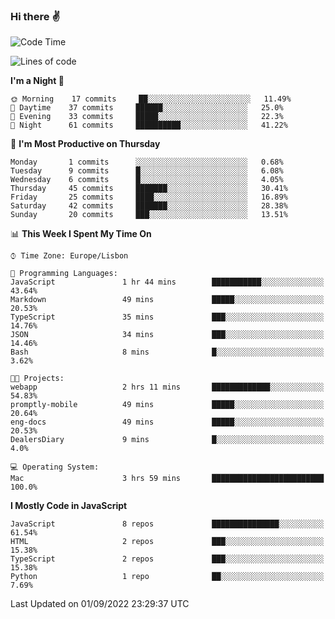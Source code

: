 ### Hi there :v:

<!--
**eusebioaddsilva/eusebioaddsilva** is a ✨ _special_ ✨ repository because its `README.md` (this file) appears on your GitHub profile.

<!--START_SECTION:waka-->
![Code Time](http://img.shields.io/badge/Code%20Time-29%20hrs%2039%20mins-blue)

![Lines of code](https://img.shields.io/badge/From%20Hello%20World%20I%27ve%20Written-642%20Thousand%20lines%20of%20code-blue)

**I'm a Night 🦉** 

```text
🌞 Morning    17 commits     ██░░░░░░░░░░░░░░░░░░░░░░░   11.49% 
🌆 Daytime    37 commits     ██████░░░░░░░░░░░░░░░░░░░   25.0% 
🌃 Evening    33 commits     █████░░░░░░░░░░░░░░░░░░░░   22.3% 
🌙 Night      61 commits     ██████████░░░░░░░░░░░░░░░   41.22%

```
📅 **I'm Most Productive on Thursday** 

```text
Monday       1 commits      ░░░░░░░░░░░░░░░░░░░░░░░░░   0.68% 
Tuesday      9 commits      █░░░░░░░░░░░░░░░░░░░░░░░░   6.08% 
Wednesday    6 commits      █░░░░░░░░░░░░░░░░░░░░░░░░   4.05% 
Thursday     45 commits     ███████░░░░░░░░░░░░░░░░░░   30.41% 
Friday       25 commits     ████░░░░░░░░░░░░░░░░░░░░░   16.89% 
Saturday     42 commits     ███████░░░░░░░░░░░░░░░░░░   28.38% 
Sunday       20 commits     ███░░░░░░░░░░░░░░░░░░░░░░   13.51%

```


📊 **This Week I Spent My Time On** 

```text
⌚︎ Time Zone: Europe/Lisbon

💬 Programming Languages: 
JavaScript               1 hr 44 mins        ███████████░░░░░░░░░░░░░░   43.64% 
Markdown                 49 mins             █████░░░░░░░░░░░░░░░░░░░░   20.53% 
TypeScript               35 mins             ███░░░░░░░░░░░░░░░░░░░░░░   14.76% 
JSON                     34 mins             ███░░░░░░░░░░░░░░░░░░░░░░   14.46% 
Bash                     8 mins              █░░░░░░░░░░░░░░░░░░░░░░░░   3.62%

🐱‍💻 Projects: 
webapp                   2 hrs 11 mins       █████████████░░░░░░░░░░░░   54.83% 
promptly-mobile          49 mins             █████░░░░░░░░░░░░░░░░░░░░   20.64% 
eng-docs                 49 mins             █████░░░░░░░░░░░░░░░░░░░░   20.53% 
DealersDiary             9 mins              █░░░░░░░░░░░░░░░░░░░░░░░░   4.0%

💻 Operating System: 
Mac                      3 hrs 59 mins       █████████████████████████   100.0%

```

**I Mostly Code in JavaScript** 

```text
JavaScript               8 repos             ███████████████░░░░░░░░░░   61.54% 
HTML                     2 repos             ███░░░░░░░░░░░░░░░░░░░░░░   15.38% 
TypeScript               2 repos             ███░░░░░░░░░░░░░░░░░░░░░░   15.38% 
Python                   1 repo              ██░░░░░░░░░░░░░░░░░░░░░░░   7.69%

```



 Last Updated on 01/09/2022 23:29:37 UTC
<!--END_SECTION:waka-->
